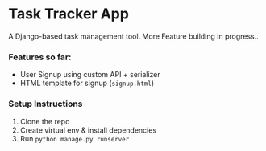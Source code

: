 # Task Tracker App

A Django-based task management tool. More Feature building in progress..

### Features so far:
- User Signup using custom API + serializer
- HTML template for signup (`signup.html`)

### Setup Instructions
1. Clone the repo
2. Create virtual env & install dependencies
3. Run `python manage.py runserver`
